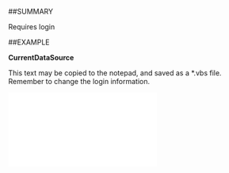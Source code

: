 

##SUMMARY

Requires login


##EXAMPLE

**CurrentDataSource**

This text may be copied to the notepad, and saved as a *.vbs file. Remember to change the login information.

![](../../Examples/vbs/SOSettings.CurrentDataSource.vbs.txt)






